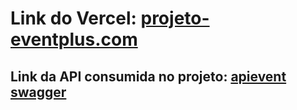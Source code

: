 
# Link do Vercel: [projeto-eventplus.com](https://projeto-eventplus.vercel.app/)

## Link da API consumida no projeto: [apievent swagger](https://eventmurilo-webapi.azurewebsites.net/index.html)
